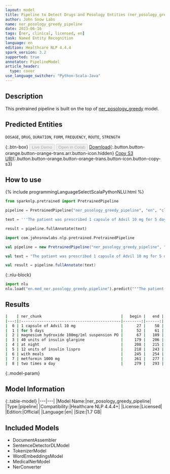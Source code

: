 ```yaml
---
layout: model
title: Pipeline to Detect Drugs and Posology Entities (ner_posology_greedy)
author: John Snow Labs
name: ner_posology_greedy_pipeline
date: 2023-06-16
tags: [ner, clinical, licensed, en]
task: Named Entity Recognition
language: en
edition: Healthcare NLP 4.4.4
spark_version: 3.2
supported: true
annotator: PipelineModel
article_header:
  type: cover
use_language_switcher: "Python-Scala-Java"
---
```


## Description

This pretrained pipeline is built on the top of [ner_posology_greedy](https://nlp.johnsnowlabs.com/2021/03/31/ner_posology_greedy_en.html) model.

## Predicted Entities

`DOSAGE`, `DRUG`, `DURATION`, `FORM`, `FREQUENCY`, `ROUTE`, `STRENGTH`



{:.btn-box}
<button class="button button-orange" disabled>Live Demo</button>
<button class="button button-orange" disabled>Open in Colab</button>
[Download](https://s3.amazonaws.com/auxdata.johnsnowlabs.com/clinical/models/ner_posology_greedy_pipeline_en_4.4.4_3.2_1686951945219.zip){:.button.button-orange.button-orange-trans.arr.button-icon.hidden}
[Copy S3 URI](s3://auxdata.johnsnowlabs.com/clinical/models/ner_posology_greedy_pipeline_en_4.4.4_3.2_1686951945219.zip){:.button.button-orange.button-orange-trans.button-icon.button-copy-s3}

## How to use


<div class="tabs-box" markdown="1">
{% include programmingLanguageSelectScalaPythonNLU.html %}

```python
from sparknlp.pretrained import PretrainedPipeline

pipeline = PretrainedPipeline("ner_posology_greedy_pipeline", "en", "clinical/models")

text = '''The patient was prescribed 1 capsule of Advil 10 mg for 5 days and magnesium hydroxide 100mg/1ml suspension PO. He was seen by the endocrinology service and she was discharged on 40 units of insulin glargine at night, 12 units of insulin lispro with meals, and metformin 1000 mg two times a day.'''

result = pipeline.fullAnnotate(text)
```
```scala
import com.johnsnowlabs.nlp.pretrained.PretrainedPipeline

val pipeline = new PretrainedPipeline("ner_posology_greedy_pipeline", "en", "clinical/models")

val text = "The patient was prescribed 1 capsule of Advil 10 mg for 5 days and magnesium hydroxide 100mg/1ml suspension PO. He was seen by the endocrinology service and she was discharged on 40 units of insulin glargine at night, 12 units of insulin lispro with meals, and metformin 1000 mg two times a day."

val result = pipeline.fullAnnotate(text)
```

{:.nlu-block}
```python
import nlu
nlu.load("en.med_ner.posology_greedy.pipeline").predict("""The patient was prescribed 1 capsule of Advil 10 mg for 5 days and magnesium hydroxide 100mg/1ml suspension PO. He was seen by the endocrinology service and she was discharged on 40 units of insulin glargine at night, 12 units of insulin lispro with meals, and metformin 1000 mg two times a day.""")
```
</div>

## Results

```bash
|    | ner_chunk                                   |   begin |   end | ner_label   |   confidence |
|---:|:--------------------------------------------|--------:|------:|:------------|-------------:|
|  0 | 1 capsule of Advil 10 mg                    |      27 |    50 | DRUG        |     0.638183 |
|  1 | for 5 days                                  |      52 |    61 | DURATION    |     0.573533 |
|  2 | magnesium hydroxide 100mg/1ml suspension PO |      67 |   109 | DRUG        |     0.68788  |
|  3 | 40 units of insulin glargine                |     179 |   206 | DRUG        |     0.61964  |
|  4 | at night                                    |     208 |   215 | FREQUENCY   |     0.7431   |
|  5 | 12 units of insulin lispro                  |     218 |   243 | DRUG        |     0.66034  |
|  6 | with meals                                  |     245 |   254 | FREQUENCY   |     0.79235  |
|  7 | metformin 1000 mg                           |     261 |   277 | DRUG        |     0.707133 |
|  8 | two times a day                             |     279 |   293 | FREQUENCY   |     0.700825 |
```

{:.model-param}
## Model Information

{:.table-model}
|---|---|
|Model Name:|ner_posology_greedy_pipeline|
|Type:|pipeline|
|Compatibility:|Healthcare NLP 4.4.4+|
|License:|Licensed|
|Edition:|Official|
|Language:|en|
|Size:|1.7 GB|

## Included Models

- DocumentAssembler
- SentenceDetectorDLModel
- TokenizerModel
- WordEmbeddingsModel
- MedicalNerModel
- NerConverter